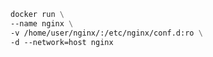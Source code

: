 ```dockerfile
docker run \
--name nginx \
-v /home/user/nginx/:/etc/nginx/conf.d:ro \
-d --network=host nginx
```